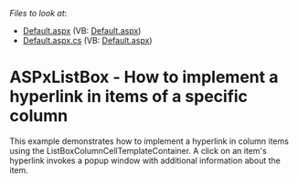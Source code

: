 <!-- default file list -->
*Files to look at*:

* [Default.aspx](./CS/Default.aspx) (VB: [Default.aspx](./VB/Default.aspx))
* [Default.aspx.cs](./CS/Default.aspx.cs) (VB: [Default.aspx](./VB/Default.aspx))
<!-- default file list end -->
# ASPxListBox - How to implement a hyperlink in items of a specific column


<p>This example demonstrates how to implement a hyperlink in column items using the ListBoxColumnCellTemplateContainer. A click on an item's hyperlink invokes a popup window with additional information about the item.</p>

<br/>


